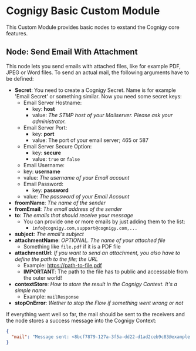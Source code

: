 # Cognigy Basic Custom Module

This Custom Module provides basic nodes to exstand the Cognigy core features.

## Node: Send Email With Attachment

This node lets you send emails with attached files, like for example PDF, JPEG or Word files. To send an actual mail, the following arguments have to be defined:

- **Secret**:
You need to create a Cognigy Secret. Name is for example 'Email Secret' or something similar. Now you need some secret keys:
    - Email Server Hostname:
        - key: **host**
        - value: *The STMP host of your Mailserver. Please ask your administrator.*
    - Email Server Port:
        - key: **port**
        - value: The port of your email server; 465 or 587
    - Email Server Secure Option:
        - key: **secure**
        - value: `true` or `false`
    - Email Username:
     - key: **username**
     - value: *The username of your Email account*
    - Email Password:
        - key: **password**
     - value: *The password of your Email Account*
- **froomName**: *The name of the sender*
- **fromEmail**: *The email address of the sender*
- **to**: *The emails that should receive your message*
    - You can provide one or more emails by just adding them to the list:
        - `info@cognigy.com,support@cognigy.com,...`
- **subject**: *The email's subject*
- **attachmentName**: *OPTIONAL. The name of your attached file*
    - Something like `file.pdf` if it is a PDF file
- **attachmentUrl**: *If you want to send an attachment, you also have to define the path to the file; the URL*
    - Example: https://path-to-file.pdf
    - **IMPORTANT**: The path to the file has to public and accessable from the outer world!
- **contextStore**: *How to store the result in the Cognigy Context. It's a simple name*
    - Example: `mailResponse`
- **stopOnError**: *Wether to stop the Flow if something went wrong or not*

If everything went well so far, the mail should be sent to the receivers and the node stores a success message into the Cognigy Context:
```json
{
  "mail": "Message sent: <8bcf7879-127a-3f5a-dd22-d1ad2ceb9c83@example.com>"
}
```